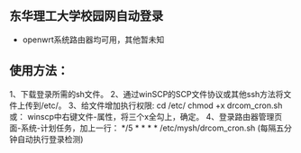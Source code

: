 ## 东华理工大学校园网自动登录
* openwrt系统路由器均可用，其他暂未知
## 使用方法：
 1、下载登录所需的sh文件。
 2、通过winSCP的SCP文件协议或其他ssh方法将文件上传到/etc/。
 3、给文件增加执行权限:
 cd /etc/
 chmod +x drcom_cron.sh
 或：
 winscp中右键文件-属性，将三个x全勾上，确定。
 4、登录路由器管理页面-系统-计划任务，加上一行：
 */5 * * * * /etc/mysh/drcom_cron.sh
 (每隔五分钟自动执行登录检测)

